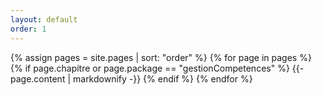 ```yaml
---
layout: default
order: 1
---
```



{% assign pages = site.pages | sort: "order" %}
{% for page in pages %}
  {% if page.chapitre or page.package == "gestionCompetences" %}
    {{- page.content | markdownify -}}
  {% endif %}
{% endfor %}
